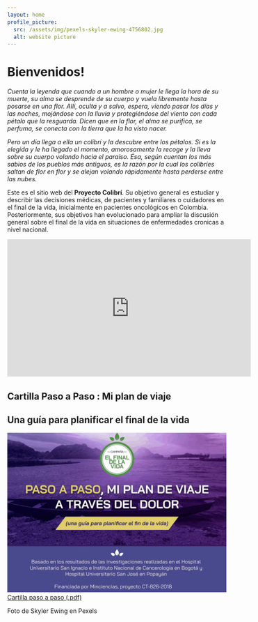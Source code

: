 ```yaml
---
layout: home
profile_picture:
  src: /assets/img/pexels-skyler-ewing-4756802.jpg
  alt: website picture
---
```


# Bienvenidos! 
 
  *Cuenta la leyenda que cuando a un hombre o mujer le llega la hora de su muerte, su alma se desprende de su cuerpo y vuela libremente hasta posarse en una flor. Allí, oculta y a salvo, espera, viendo pasar los días y las noches, mojándose con la lluvia y protegiéndose del viento con cada pétalo que la resguarda. Dicen que en la flor, el alma se purifica, se perfuma, se conecta con la tierra que la ha visto nacer.* 

  *Pero un día llega a ella un colibrí y la descubre entre los pétalos. Si es la elegida y le ha llegado el momento, amorosamente la recoge y la lleva sobre su cuerpo volando hacia el paraíso. Ésa, según cuentan los más sabios de los pueblos más antiguos, es la razón por la cual los colibríes saltan de flor en flor y se alejan volando rápidamente hasta perderse entre las nubes.*

  Este es el sitio web del **Proyecto Colibrí**. Su objetivo general es estudiar y describir las decisiones médicas, de pacientes y familiares o cuidadores en el final de la vida, inicialmente en pacientes oncológicos en Colombia. Posteriormente, sus objetivos han evolucionado para ampliar la discusión general sobre el final de la vida en situaciones de enfermedades cronicas a nivel nacional.

<iframe width="560" height="315" src="https://www.youtube.com/embed/bELAl0rkQA4" title="YouTube video player" frameborder="0" allow="accelerometer; autoplay; clipboard-write; encrypted-media; gyroscope; picture-in-picture" allowfullscreen></iframe>

## Cartilla Paso a Paso : Mi plan de viaje
## Una guía para planificar el final de la vida
<img src="assets/img/content/cartilla.PNG" width="600px">
<a href="assets/img/content/docs/Cartilla_Paso_a_paso.pdf" target="_blank">Cartilla paso a paso (.pdf)</a>


  Foto de Skyler Ewing en Pexels